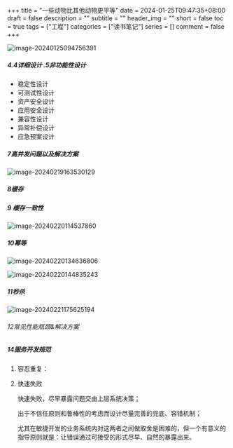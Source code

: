 +++
title = "一些动物比其他动物更平等"
date = 2024-01-25T09:47:35+08:00
draft = false
description = ""
subtitle = ""
header_img = ""
short = false
toc = true
tags = ["工程"]
categories = ["读书笔记"]
series = []
comment = false
+++

![image-20240125094756391](/image/2024/image-20240125094756391.png)


##### 4.4详细设计 .5非功能性设计

- 稳定性设计
- 可测试性设计
- 资产安全设计
- 应用安全设计
- 兼容性设计
- 异常补偿设计
- 应急预案设计

##### 7高并发问题以及解决方案

![image-20240219163530129](/image/2024/image-20240219163530129.png)

##### 8缓存

##### 9 缓存一致性

![image-20240220114537860](/image/2024/image-20240220114537860.png)

##### 10幂等

![image-20240220134636806](/image/2024/image-20240220134636806.png)

![image-20240220144835243](/image/2024/image-20240220144835243.png)

##### 11秒杀

![image-20240221175625194](/image/2024/image-20240221175625194.png)

###### 12常见性能瓶颈&解决方案

##### 14服务开发规范

1. 容忍重复：

   

2. 快速失败

   快速失败，尽早暴露问题交由上层系统决策；

   出于不信任原则和鲁棒性的考虑而设计尽量完善的兜底、容错机制；

   尤其在敏捷开发的业务系统内对这两者之间做取舍是困难的，但一个有意义的指导原则就是：让错误通过可接受的形式尽早、自然的暴露出来。

